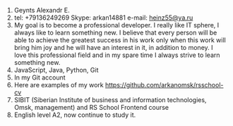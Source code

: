 1. Geynts Alexandr E.
2. tel: +79136249269 Skype: arkan14881 e-mail: heinz55@ya.ru
3. My goal is to become a professional developer. I really like IT sphere, I always like to learn something new. 
I believe that every person will be able to achieve the greatest success in his work only when this work will bring him joy and he will have an interest in it, in addition to money. 
I love this professional field and in my spare time I always strive to learn something new. 
4. JavaScript, Java, Python, Git
5. In my Git account
6. Here are examples of my work https://github.com/arkanomsk/rsschool-cv
7. SIBIT (Siberian Institute of business and information technologies, Omsk, management) and RS School Frontend course 
8. English level A2, now continue to study it.
